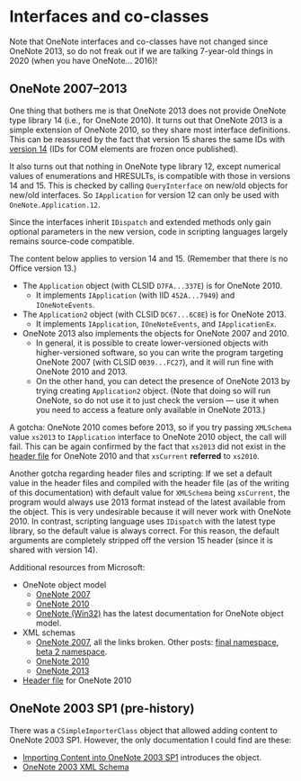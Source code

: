 # Interfaces and co-classes

Note that OneNote interfaces and co-classes have not changed since OneNote 2013, so do not freak out if we are talking 7-year-old things in 2020 (when you have OneNote... 2016)!

## OneNote 2007&ndash;2013

One thing that bothers me is that OneNote 2013 does not provide OneNote type library 14 (i.e., for OneNote 2010). It turns out that OneNote 2013 is a simple extension of OneNote 2010, so they share most interface definitions. This can be reassured by the fact that version 15 shares the same IDs with [version 14](https://docs.microsoft.com/en-us/archive/blogs/descapa/cc-add-ins-for-onenote-2010) (IDs for COM elements are frozen once published).

It also turns out that nothing in OneNote type library 12, except numerical values of enumerations and HRESULTs, is compatible with those in versions 14 and 15. This is checked by calling `QueryInterface` on new/old objects for new/old interfaces. So `IApplication` for version 12 can only be used with `OneNote.Application.12`.

Since the interfaces inherit `IDispatch` and extended methods only gain optional parameters in the new version, code in scripting languages largely remains source-code compatible.

The content below applies to version 14 and 15. (Remember that there is no Office version 13.)

- The `Application` object (with CLSID `D7FA...337E`) is for OneNote 2010.
  - It implements `IApplication` (with IID `452A...7949`) and `IOneNoteEvents`.
- The `Application2` object (with CLSID `DC67...6C8E`) is for OneNote 2013.
  - It implements `IApplication`, `IOneNoteEvents`, and `IApplicationEx`.
- OneNote 2013 also implements the objects for OneNote 2007 and 2010.
  - In general, it is possible to create lower-versioned objects with higher-versioned software, so you can write the program targeting OneNote 2007 (with CLSID `0039...FC27`), and it will run fine with OneNote 2010 and 2013.
  - On the other hand, you can detect the presence of OneNote 2013 by trying creating `Application2` object. (Note that doing so will run OneNote, so do not use it to just check the version &mdash; use it when you need to access a feature only available in OneNote 2013.)

A gotcha: OneNote 2010 comes before 2013, so if you try passing `XMLSchema` value `xs2013` to `IApplication` interface to OneNote 2010 object, the call will fail. This can be again confirmed by the fact that `xs2013` did not exist in the [header file](https://msdnshared.blob.core.windows.net/media/MSDNBlogsFS/prod.evol.blogs.msdn.com/CommunityServer.Components.PostAttachments/00/10/19/99/73/onenote14-x86.h) for OneNote 2010 and that `xsCurrent` **referred** to `xs2010`.

Another gotcha regarding header files and scripting: If we set a default value in the header files and compiled with the header file (as of the writing of this documentation) with default value for `XMLSchema` being `xsCurrent`, the program would always use 2013 format instead of the latest available from the object. This is very undesirable because it will never work with OneNote 2010. In contrast, scripting language uses `IDispatch` with the latest type library, so the default value is always correct. For this reason, the default arguments are completely stripped off the version 15 header (since it is shared with version 14).

Additional resources from Microsoft:

- OneNote object model
  - [OneNote 2007](https://docs.microsoft.com/en-us/previous-versions/office/developer/office-2007/ms788684(v=office.12))
  - [OneNote 2010](https://docs.microsoft.com/en-us/previous-versions/office/developer/office-2010/ff700506(v=office.14))
  - [OneNote (Win32)](https://docs.microsoft.com/en-us/office/client-developer/onenote/onenote-home) has the latest documentation for OneNote object model.
- XML schemas
  - [OneNote 2007](https://docs.microsoft.com/en-us/archive/blogs/descapa/final-onenote-2007-xml-schema-posted), all the links broken. Other posts: [final namespace](https://docs.microsoft.com/en-us/archive/blogs/descapa/final-onenote-2007-schema-namespace), [beta 2 namespace](https://docs.microsoft.com/en-us/archive/blogs/descapa/onenote-2007-beta2-xml-schema-reference).
  - [OneNote 2010](https://docs.microsoft.com/en-us/archive/blogs/descapa/onenote-2010-xml-schema)
  - [OneNote 2013](https://docs.microsoft.com/en-us/archive/blogs/descapa/onenote-2013-com-api-xml-schema-onenote-2013-xsd)
- [Header file](https://docs.microsoft.com/en-us/archive/blogs/descapa/cc-add-ins-for-onenote-2010) for OneNote 2010

## OneNote 2003 SP1 (pre-history)

There was a `CSimpleImporterClass` object that allowed adding content to OneNote 2003 SP1. However, the only documentation I could find are these:

- [Importing Content into OneNote 2003 SP1](https://docs.microsoft.com/en-us/previous-versions/office/developer/office-2003/aa168020(v=office.11)) introduces the object.
- [OneNote 2003 XML Schema](https://docs.microsoft.com/en-us/previous-versions/office/developer/office-2003/aa203882(v=office.11))
